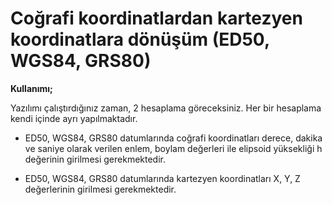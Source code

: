 **Coğrafi koordinatlardan kartezyen koordinatlara dönüşüm (ED50, WGS84, GRS80)**
==

**Kullanımı;**

Yazılımı çalıştırdığınız zaman, 2 hesaplama göreceksiniz. Her bir hesaplama kendi içinde ayrı yapılmaktadır.

+ ED50, WGS84, GRS80  datumlarında coğrafi koordinatları derece, dakika ve saniye olarak verilen enlem, boylam değerleri ile elipsoid yüksekliği h değerinin girilmesi gerekmektedir.

+ ED50, WGS84, GRS80  datumlarında kartezyen koordinatları X, Y, Z değerlerinin girilmesi gerekmektedir.
